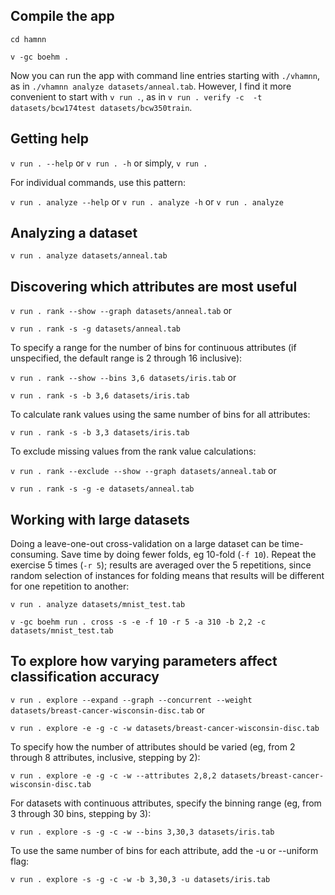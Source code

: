 ## Compile the app
`cd hamnn`

`v -gc boehm .`

Now you can run the app with command line entries starting with `./vhamnn`, 
as in `./vhamnn analyze datasets/anneal.tab`.
However, I find it more convenient to start with `v run .`, as in
`v run . verify -c  -t datasets/bcw174test datasets/bcw350train`.

## Getting help
`v run . --help` or
`v run . -h` or simply, 
`v run .`

For individual commands, use this pattern:

`v run . analyze --help` or `v run . analyze -h` or `v run . analyze`

## Analyzing a dataset
`v run . analyze datasets/anneal.tab`

## Discovering which attributes are most useful
`v run . rank --show --graph datasets/anneal.tab` or

`v run . rank -s -g datasets/anneal.tab`

To specify a range for the number of bins for continuous attributes (if unspecified, the default range is 2 through 16 inclusive):

`v run . rank --show --bins 3,6 datasets/iris.tab` or 

`v run . rank -s -b 3,6 datasets/iris.tab`

To calculate rank values using the same number of bins for all attributes:

`v run . rank -s -b 3,3 datasets/iris.tab`

To exclude missing values from the rank value calculations:

`v run . rank --exclude --show --graph datasets/anneal.tab` or 

`v run . rank -s -g -e datasets/anneal.tab`

## Working with large datasets
Doing a leave-one-out cross-validation on a large dataset can be time-consuming. Save time by doing fewer folds, eg 10-fold (`-f 10`). Repeat the exercise 5 times (`-r 5`); results are averaged over the 5 repetitions, since random selection of instances for folding means that results will be different for one repetition to another:

`v run . analyze datasets/mnist_test.tab`

`v -gc boehm run . cross -s -e -f 10 -r 5 -a 310 -b 2,2 -c datasets/mnist_test.tab`

## To explore how varying parameters affect classification accuracy
`v run . explore --expand --graph --concurrent --weight datasets/breast-cancer-wisconsin-disc.tab` or

`v run . explore -e -g -c -w datasets/breast-cancer-wisconsin-disc.tab`

To specify how the number of attributes should be varied (eg, from 2 through 8 attributes, inclusive, stepping by 2):

`v run . explore -e -g -c -w --attributes 2,8,2 datasets/breast-cancer-wisconsin-disc.tab`

For datasets with continuous attributes, specify the binning range (eg, from 3 through 30 bins, stepping by 3):

`v run . explore -s -g -c -w --bins 3,30,3 datasets/iris.tab`

To use the same number of bins for each attribute, add the -u or --uniform flag:

`v run . explore -s -g -c -w -b 3,30,3 -u datasets/iris.tab`
